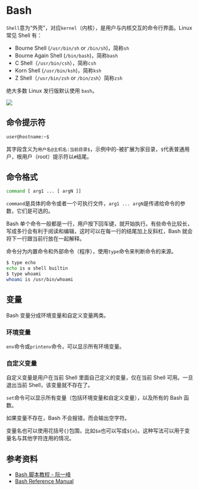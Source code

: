 # Bash

`Shell`意为“外壳”，对应`kernel`（内核），是用户与内核交互的命令行界面。Linux 常见 Shell 有：

- Bourne Shell (`/usr/bin/sh` or `/bin/sh`)，简称`sh`
- Bourne Again Shell (`/bin/bash`)，简称`bash`
- C Shell（`/usr/bin/csh`），简称`csh`
- Korn Shell (`/usr/bin/ksh`)，简称`ksh`
- Z Shell（`/usr/bin/zsh` or `/bin/zsh`）简称`zsh`

绝大多数 Linux 发行版默认使用 `bash`。

![](https://media.geeksforgeeks.org/wp-content/uploads/18834419_1198504446945937_35839918_n-300x291.png)

## 命令提示符

```bash
user@hostname:~$
```

其字段含义为`用户名@主机名:当前目录$`，示例中的`~`被扩展为家目录，`$`代表普通用户，根用户（root）提示符以`#`结尾。

## 命令格式

```bash
command [ arg1 ... [ argN ]]
```

`command`是具体的命令或者一个可执行文件，`arg1 ... argN`是传递给命令的参数，它们是可选的。

Bash 单个命令一般都是一行，用户按下回车键，就开始执行。有些命令比较长，写成多行会有利于阅读和编辑，这时可以在每一行的结尾加上反斜杠，Bash 就会将下一行跟当前行放在一起解释。

命令分为内置命令和外部命令（程序），使用`type`命令来判断命令的来源。

```bash
$ type echo
echo is a shell builtin
$ type whoami
whoami is /usr/bin/whoami
```

## 变量

Bash 变量分成环境变量和自定义变量两类。

### 环境变量

`env`命令或`printenv`命令，可以显示所有环境变量。

### 自定义变量

自定义变量是用户在当前 Shell 里面自己定义的变量，仅在当前 Shell 可用。一旦退出当前 Shell，该变量就不存在了。

`set`命令可以显示所有变量（包括环境变量和自定义变量），以及所有的 Bash 函数。

如果变量不存在，Bash 不会报错，而会输出空字符。

变量名也可以使用花括号`{}`包围，比如`$a`也可以写成`${a}`。这种写法可以用于变量名与其他字符连用的情况。

## 参考资料

- [Bash 脚本教程 - 阮一峰](https://wangdoc.com/bash/intro)
- [Bash Reference Manual](https://www.gnu.org/software/bash/manual/bash.html)
